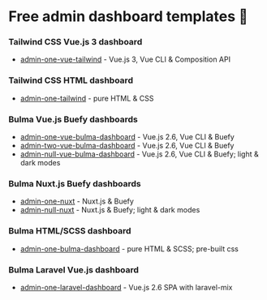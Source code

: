 # Free admin dashboard templates 🎉

### Tailwind CSS Vue.js 3 dashboard

- [admin-one-vue-tailwind](https://github.com/justboil/admin-one-vue-tailwind) - Vue.js 3, Vue CLI & Composition API

### Tailwind CSS HTML dashboard

- [admin-one-tailwind](https://github.com/justboil/admin-one-tailwind) - pure HTML & CSS

### Bulma Vue.js Buefy dashboards

- [admin-one-vue-bulma-dashboard](https://github.com/vikdiesel/admin-one-vue-bulma-dashboard) - Vue.js 2.6, Vue CLI & Buefy
- [admin-two-vue-bulma-dashboard](https://github.com/vikdiesel/admin-two-vue-bulma-dashboard) - Vue.js 2.6, Vue CLI & Buefy
- [admin-null-vue-bulma-dashboard](https://github.com/vikdiesel/admin-null-vue-bulma-dashboard) - Vue.js 2.6, Vue CLI & Buefy; light & dark modes

### Bulma Nuxt.js Buefy dashboards

- [admin-one-nuxt](https://github.com/justboil/admin-one-nuxt) - Nuxt.js & Buefy
- [admin-null-nuxt](https://github.com/justboil/admin-null-nuxt) - Nuxt.js & Buefy; light & dark modes

### Bulma HTML/SCSS dashboard

- [admin-one-bulma-dashboard](https://github.com/vikdiesel/admin-one-bulma-dashboard) - pure HTML & SCSS; pre-built css

### Bulma Laravel Vue.js dashboard

- [admin-one-laravel-dashboard](https://github.com/vikdiesel/admin-one-laravel-dashboard) - Vue.js 2.6 SPA with laravel-mix



